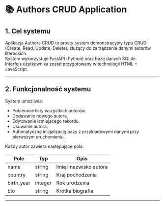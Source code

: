 # 📚 Authors CRUD Application

## 1. Cel systemu

Aplikacja Authors CRUD to prosty system demonstracyjny typu CRUD (Create, Read, Update, Delete), służący do zarządzania danymi autorów literackich.  
System wykorzystuje FastAPI (Python) oraz bazę danych SQLite.  
Interfejs użytkownika został przygotowany w technologii HTML + JavaScript.

---

## 2. Funkcjonalność systemu

System umożliwia:

- Pobieranie listy wszystkich autorów.  
- Dodawanie nowego autora.  
- Edytowanie istniejącego rekordu.  
- Usuwanie autora.  
- Automatyczną inicjalizację bazy z przykładowymi danymi przy pierwszym uruchomieniu.

Każdy autor zawiera następujące pola:

| Pole | Typ | Opis |
|------|------|------|
| name | string | Imię i nazwisko autora |
| country | string | Kraj pochodzenia |
| birth_year | integer | Rok urodzenia |
| bio | string | Krótka biografia |

---
